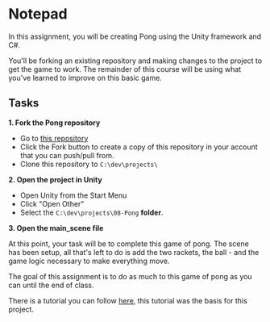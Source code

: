 # Notepad
In this assignment, you will be creating Pong using the Unity framework and C#.

You'll be forking an existing repository and making changes to the project to get the game to work. The remainder of this course will be using what you've learned to improve on this basic game. 

## Tasks
**1. Fork the Pong repository**
* Go to [this repository](https://github.com/cameronoca/07-Pong)
* Click the Fork button to create a copy of this repository in your account that you can push/pull from.
* Clone this repository to ```C:\dev\projects\```

**2. Open the project in Unity**
* Open Unity from the Start Menu
* Click "Open Other"
* Select the ```C:\dev\projects\08-Pong``` **folder**.

**3. Open the main_scene file**

At this point, your task will be to complete this game of pong. The scene has been setup, all that's left to do is add the two rackets, the ball - and the game logic necessary to make everything move.

The goal of this assignment is to do as much to this game of pong as you can until the end of class.

There is a tutorial you can follow [here](http://noobtuts.com/unity/2d-pong-game), this tutorial was the basis for this project.